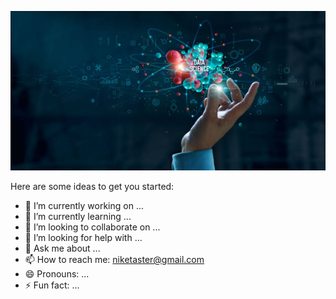 ![Profile Banner](https://github.com/OlgaKurganova/OlgaKurganova/blob/main/imagen.jpg)



Here are some ideas to get you started:

- 🔭 I’m currently working on ...
- 🌱 I’m currently learning ...
- 👯 I’m looking to collaborate on ...
- 🤔 I’m looking for help with ...
- 💬 Ask me about ...
- 📫 How to reach me: niketaster@gmail.com
- 😄 Pronouns: ...
- ⚡ Fun fact: ...

